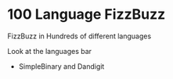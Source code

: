 # 100 Language FizzBuzz
FizzBuzz in Hundreds of different languages

Look at the languages bar

- SimpleBinary and Dandigit
